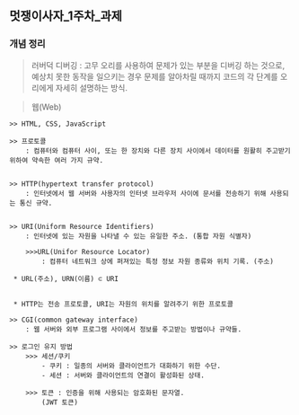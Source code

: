 ## 멋쟁이사자_1주차_과제

### 개념 정리

> 러버덕 디버깅
    : 고무 오리를 사용하여 문제가 있는 부분을 디버깅 하는 것으로, 예상치 못한 동작을 일으키는 경우 문제를 알아차릴 때까지 코드의 각 단계를 오리에게 자세히 설명하는 방식. 

> 웹(Web)

    >> HTML, CSS, JavaScript

    >> 프로토콜
        : 컴퓨터와 컴퓨터 사이, 또는 한 장치와 다른 장치 사이에서 데이터를 원활히 주고받기 위하여 약속한 여러 가지 규약.


    >> HTTP(hypertext transfer protocol)
        : 인터넷에서 웹 서버와 사용자의 인터넷 브라우저 사이에 문서를 전송하기 위해 사용되는 통신 규약.

    
    >> URI(Uniform Resource Identifiers) 
        : 인터넷에 있는 자원을 나타낼 수 있는 유일한 주소. (통합 자원 식별자)

        >>>URL(Unifor Resource Locator)
            : 컴퓨터 네트워크 상에 퍼져있는 특정 정보 자원 종류와 위치 기록. (주소)

     * URL(주소), URN(이름) ⊂ URI


     * HTTP는 전송 프로토콜, URI는 자원의 위치를 알려주기 위한 프로토콜

    >> CGI(common gateway interface)
        : 웹 서버와 외부 프로그램 사이에서 정보를 주고받는 방법이나 규약들. 

    >> 로그인 유지 방법
        >>> 세션/쿠키
            - 쿠키 : 일종의 서버와 클라이언트가 대화하기 위한 수단.
            - 세션 : 서버와 클라이언트의 연결이 활성화된 상태.

        >>> 토큰 : 인증을 위해 사용되는 암호화된 문자열.
            (JWT 토큰)